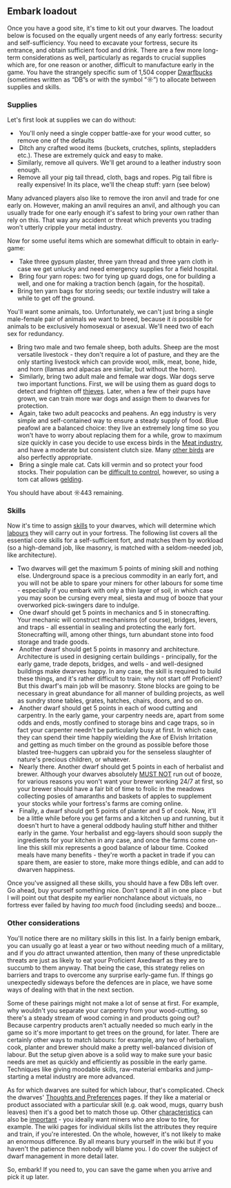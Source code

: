 Embark loadout
--------------

Once you have a good site, it's time to kit out your dwarves. The
loadout below is focused on the equally urgent needs of any early
fortress: security and self-sufficiency. You need to excavate your
fortress, secure its entrance, and obtain sufficient food and drink.
There are a few more long-term considerations as well, particularly as
regards to crucial supplies which are, for one reason or another,
difficult to manufacture early in the game. You have the strangely
specific sum of 1,504 copper [Dwarfbucks](http://dwarffortresswiki.org/index.php/Currency "wikilink")
(sometimes written as “DB”s or with the symbol “☼”) to allocate between
supplies and skills.

### Supplies

Let's first look at supplies we can do without:

-    You'll only need a single copper battle-axe for your wood cutter,
    so remove one of the defaults
-    Ditch any crafted wood items (buckets, crutches, splints,
    stepladders etc.). These are extremely quick and easy to make.
-   Similarly, remove all quivers. We'll get around to a leather
    industry soon enough.
-   Remove all your pig tail thread, cloth, bags and ropes. Pig tail
    fibre is really expensive! In its place, we'll the cheap stuff: yarn
    (see below)

Many advanced players also like to remove the iron anvil and trade for
one early on. However, making an anvil requires an anvil, and although
you can usually trade for one early enough it's safest to bring your own
rather than rely on this. That way any accident or threat which prevents
you trading won't utterly cripple your metal industry.

Now for some useful items which are somewhat difficult to obtain in
early-game:

-    Take three gypsum plaster, three yarn thread and three yarn cloth
    in case we get unlucky and need emergency supplies for a field
    hospital.
-    Bring four yarn ropes: two for tying up guard dogs, one for
    building a well, and one for making a traction bench (again, for the
    hospital).
-   Bring ten yarn bags for storing seeds; our textile industry will
    take a while to get off the ground.

You'll want some animals, too. Unfortunately, we can't just bring a
single male-female pair of animals we want to breed, because it
*is* possible for animals to be exclusively homosexual or
asexual. We'll need two of each sex for redundancy.

-   Bring two male and two female sheep, both adults. Sheep are the most
    versatile livestock - they don't require a lot of pasture, and they
    are the only starting livestock which can provide wool, milk, meat,
    bone, hide, and horn (llamas and alpacas are similar, but without
    the horn).
-    Similarly, bring two adult male and female war dogs. War dogs serve
    two important functions. First, we will be using them as guard dogs
    to detect and frighten off [thieves](http://dwarffortresswiki.org/index.php/Thief "wikilink"). Later, when
    a few of their pups have grown, we can train more war dogs and
    assign them to dwarves for protection.
-    Again, take two adult peacocks and peahens. An egg industry is very
    simple and self-contained way to ensure a steady supply of food.
    Blue peafowl are a balanced choice: they live an extremely long time
    so you won't have to worry about replacing them for a while, grow to
    maximum size quickly in case you decide to use excess birds in the
    [Meat industry](http://dwarffortresswiki.org/index.php/Meat_industry "wikilink"), and have a moderate but
    consistent clutch size. Many [other
    birds](Egg_production#Embark "wikilink") are also perfectly
    appropriate.
-    Bring a single male cat. Cats kill vermin and so protect your food
    stocks. Their population can be [difficult to
    control](Catsplosion "wikilink"), however, so using a tom cat allows
    [gelding](http://dwarffortresswiki.org/index.php/Gelder "wikilink").

You should have about ☼443 remaining.

### Skills

Now it's time to assign [skills](http://dwarffortresswiki.org/index.php/Skill "wikilink") to your dwarves,
which will determine which [labours](http://dwarffortresswiki.org/index.php/Labor "wikilink") they will carry
out in your fortress. The following list covers all the essential core
skills for a self-sufficient fort, and matches them by workload (so a
high-demand job, like masonry, is matched with a seldom-needed job, like
architecture).

-   Two dwarves will get the maximum 5 points of mining skill and
    nothing else. Underground space is a precious commodity in an early
    fort, and you will not be able to spare your miners for other
    labours for some time - especially if you embark with only a thin
    layer of soil, in which case you may soon be cursing every meal,
    siesta and mug of booze that your overworked pick-swingers dare to
    indulge.
-    One dwarf should get 5 points in mechanics and 5 in stonecrafting.
    Your mechanic will construct mechanisms (of course), bridges,
    levers, and traps - all essential in sealing and protecting the
    early fort. Stonecrafting will, among other things, turn abundant
    stone into food storage and trade goods.
-    Another dwarf should get 5 points in masonry and architecture.
    Architecture is used in designing certain buildings - principally,
    for the early game, trade depots, bridges, and wells - and
    well-designed buildings make dwarves happy. In any case, the skill
    is required to build these things, and it's rather difficult to
    train: why not start off Proficient? But this dwarf's main job will
    be masonry. Stone blocks are going to be necessary in great
    abundance for all manner of building projects, as well as sundry
    stone tables, grates, hatches, chairs, doors, and so on.
-    Another dwarf should get 5 points in each of wood cutting and
    carpentry. In the early game, your carpentry needs are, apart from
    some odds and ends, mostly confined to storage bins and cage traps,
    so in fact your carpenter needn't be particularly busy at first. In
    which case, they can spend their time happily wielding the Axe of
    Elvish Irritation and getting as much timber on the ground as
    possible before those blasted tree-huggers can upbraid you for the
    senseless slaughter of nature's precious children, or whatever.
-    Nearly there. Another dwarf should get 5 points in each of
    herbalist and brewer. Although your dwarves absolutely [MUST
    NOT](Thirst "wikilink") run out of booze, for various reasons you
    won't want your brewer working 24/7 at first, so your brewer should
    have a fair bit of time to frolic in the meadows collecting posies
    of amaranths and baskets of apples to supplement your stocks while
    your fortress's farms are coming online.
-    Finally, a dwarf should get 5 points of planter and 5 of cook. Now,
    it'll be a little while before you get farms and a kitchen up and
    running, but it doesn't hurt to have a general oddbody hauling stuff
    hither and thither early in the game. Your herbalist and egg-layers
    should soon supply the ingredients for your kitchen in any case, and
    once the farms come on-line this skill mix represents a good balance
    of labour time. Cooked meals have many benefits - they're worth a
    packet in trade if you can spare them, are easier to store, make
    more things edible, and can add to dwarven happiness.

Once you've assigned all these skills, you should have a few DBs left
over. Go ahead, buy yourself something nice. Don't spend it all in one
place - but I will point out that despite my earlier nonchalance about
victuals, no fortress ever failed by having *too much* food (including
seeds) and booze…

### Other considerations

You'll notice there are no military skills in this list. In a fairly
benign embark, you can usually go at least a year or two without needing
much of a military, and if you *do* attract unwanted attention, then
many of these unpredictable threats are just as likely to eat your
Proficient Axedwarf as they are to succumb to them anyway. That being
the case, this strategy relies on barriers and traps to overcome any
surprise early-game fun. If things go unexpectedly sideways before the
defences are in place, we have some ways of dealing with that in the
next section.

Some of these pairings might not make a lot of sense at first. For
example, why wouldn't you separate your carpentry from your
wood-cutting, so there's a steady stream of wood coming in and products
going out? Because carpentry products aren't actually needed so much
early in the game so it's more important to get trees on the ground, for
later. There are certainly other ways to match labours: for example, any
two of herbalism, cook, planter and brewer should make a pretty
well-balanced division of labour. But the setup given above is a solid
way to make sure your basic needs are met as quickly and efficiently as
possible in the early game. Techniques like giving moodable skills,
raw-material embarks and jump-starting a metal industry are more
advanced.

As for which dwarves are suited for which labour, that's complicated.
Check the dwarves' [Thoughts and
Preferences](Thoughts_and_Preferences "wikilink") pages. If they like a
material or product associated with a particular skill (e.g. oak wood,
mugs, quarry bush leaves) then it's a good bet to match those up. Other
[characteristics](http://dwarffortresswiki.org/index.php/Personality_trait "wikilink") can also be
[important](http://dwarffortresswiki.org/index.php/Attributes "wikilink") - you ideally want miners who are
slow to tire, for example. The wiki pages for individual skills list the
attributes they require and train, if you're interested. On the whole,
however, it's not likely to make an enormous difference. By all means
bury yourself in the wiki but if you haven't the patience then nobody
will blame you. I do cover the subject of dwarf management in more
detail later.

So, embark! If you need to, you can save the game when you arrive and
pick it up later.
